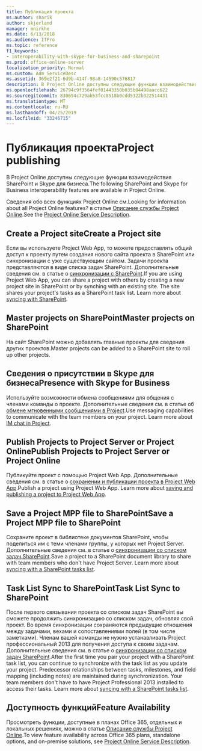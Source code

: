 ```yaml
---
title: Публикация проекта
ms.author: sharik
author: skjerland
manager: mnirkhe
ms.date: 6/13/2018
ms.audience: ITPro
ms.topic: reference
f1_keywords:
- interoperability-with-skype-for-business-and-sharepoint
ms.prod: office-online-server
localization_priority: Normal
ms.custom: Adm_ServiceDesc
ms.assetid: 369e2f21-6d9b-414f-98a8-14590c576817
description: В Project Online доступны следующие функции взаимодействия SharePoint и Skype для бизнеса.
ms.openlocfilehash: 26794c9f3564fef01443350b035b04498aacc622
ms.sourcegitcommit: 830694c729ab53fcc8518b0cdd5322b322514431
ms.translationtype: MT
ms.contentlocale: ru-RU
ms.lasthandoff: 04/25/2019
ms.locfileid: "33246715"
---
```

# <a name="project-publishing"></a><span data-ttu-id="6a3b8-103">Публикация проекта</span><span class="sxs-lookup"><span data-stu-id="6a3b8-103">Project publishing</span></span>

<span data-ttu-id="6a3b8-104">В Project Online доступны следующие функции взаимодействия SharePoint и Skype для бизнеса.</span><span class="sxs-lookup"><span data-stu-id="6a3b8-104">The following SharePoint and Skype for Business interoperability features are available in Project Online.</span></span>
  
<span data-ttu-id="6a3b8-105">Сведения обо всех функциях Project Online см.</span><span class="sxs-lookup"><span data-stu-id="6a3b8-105">Looking for information about all Project Online features?</span></span> <span data-ttu-id="6a3b8-106">в статье [Описание службы Project Online](project-online-service-description.md).</span><span class="sxs-lookup"><span data-stu-id="6a3b8-106">See the [Project Online Service Description](project-online-service-description.md).</span></span>
  
## <a name="create-a-project-site"></a><span data-ttu-id="6a3b8-107">Create a Project site</span><span class="sxs-lookup"><span data-stu-id="6a3b8-107">Create a Project site</span></span>
<span data-ttu-id="6a3b8-108"><a name="bkmk_CreateProjectsite"> </a></span><span class="sxs-lookup"><span data-stu-id="6a3b8-108"></span></span>

<span data-ttu-id="6a3b8-p102">Если вы используете Project Web App, то можете предоставлять общий доступ к проекту путем создания нового сайта проекта в SharePoint или синхронизации с уже существующим сайтом. Задачи проекта представляются в виде списка задач SharePoint. Дополнительные сведения см. в статье о [синхронизации с SharePoint](https://go.microsoft.com/fwlink/p/?LinkId=271352).</span><span class="sxs-lookup"><span data-stu-id="6a3b8-p102">If you are using Project Web App, you can share a project with others by creating a new project site in SharePoint or by synching with an existing site. The site shares your project's tasks as a SharePoint task list. Learn more about [syncing with SharePoint](https://go.microsoft.com/fwlink/p/?LinkId=271352).</span></span>
  
## <a name="master-projects-on-sharepoint"></a><span data-ttu-id="6a3b8-112">Master projects on SharePoint</span><span class="sxs-lookup"><span data-stu-id="6a3b8-112">Master projects on SharePoint</span></span>
<span data-ttu-id="6a3b8-113"><a name="bkmk_MasterprojectsonSharePoint"> </a></span><span class="sxs-lookup"><span data-stu-id="6a3b8-113"></span></span>

<span data-ttu-id="6a3b8-114">На сайт SharePoint можно добавлять главные проекты для сведения других проектов.</span><span class="sxs-lookup"><span data-stu-id="6a3b8-114">Master projects can be added to a SharePoint site to roll up other projects.</span></span> 
  
## <a name="presence-with-skype-for-business"></a><span data-ttu-id="6a3b8-115">Сведения о присутствии в Skype для бизнеса</span><span class="sxs-lookup"><span data-stu-id="6a3b8-115">Presence with Skype for Business</span></span>
<span data-ttu-id="6a3b8-116"><a name="bkmk_PresencewithLync"> </a></span><span class="sxs-lookup"><span data-stu-id="6a3b8-116"></span></span>

<span data-ttu-id="6a3b8-p103">Используйте возможности обмена сообщениями для общения с членами команды о проекте. Дополнительные сведения см. в статье об [обмене мгновенными сообщениями в Project](https://go.microsoft.com/fwlink/p/?LinkId=271351).</span><span class="sxs-lookup"><span data-stu-id="6a3b8-p103">Use messaging capabilities to communicate with the team members on your project. Learn more about [IM chat in Project](https://go.microsoft.com/fwlink/p/?LinkId=271351).</span></span>
  
## <a name="publish-projects-to-project-server-or-project-online"></a><span data-ttu-id="6a3b8-119">Publish Projects to Project Server or Project Online</span><span class="sxs-lookup"><span data-stu-id="6a3b8-119">Publish Projects to Project Server or Project Online</span></span>
<span data-ttu-id="6a3b8-120"><a name="bkmk_PublishProjectstoServerOnline"> </a></span><span class="sxs-lookup"><span data-stu-id="6a3b8-120"></span></span>

<span data-ttu-id="6a3b8-p104">Публикуйте проект с помощью Project Web App. Дополнительные сведения см. в статье о [сохранении и публикации проекта в Project Web App](https://go.microsoft.com/fwlink/p/?LinkId=271354).</span><span class="sxs-lookup"><span data-stu-id="6a3b8-p104">Publish a project using Project Web App. Learn more about [saving and publishing a project to Project Web App](https://go.microsoft.com/fwlink/p/?LinkId=271354).</span></span>
  
## <a name="save-a-project-mpp-file-to-sharepoint"></a><span data-ttu-id="6a3b8-123">Save a Project MPP file to SharePoint</span><span class="sxs-lookup"><span data-stu-id="6a3b8-123">Save a Project MPP file to SharePoint</span></span>
<span data-ttu-id="6a3b8-124"><a name="bkmk_SavefiletoSharePoint"> </a></span><span class="sxs-lookup"><span data-stu-id="6a3b8-124"></span></span>

<span data-ttu-id="6a3b8-p105">Сохраните проект в библиотеке документов SharePoint, чтобы поделиться им с теми членами группы, у которых нет Project Server. Дополнительные сведения см. в статье о [синхронизации со списком задач SharePoint](https://go.microsoft.com/fwlink/p/?LinkId=271353).</span><span class="sxs-lookup"><span data-stu-id="6a3b8-p105">Save a project to a SharePoint document library to share with team members who don't have Project Server. Learn more about [syncing with a SharePoint tasks list](https://go.microsoft.com/fwlink/p/?LinkId=271353).</span></span>
  
## <a name="task-list-sync-to-sharepoint"></a><span data-ttu-id="6a3b8-127">Task List Sync to SharePoint</span><span class="sxs-lookup"><span data-stu-id="6a3b8-127">Task List Sync to SharePoint</span></span>
<span data-ttu-id="6a3b8-128"><a name="bkmk_TaskListSynctoSharePoint"> </a></span><span class="sxs-lookup"><span data-stu-id="6a3b8-128"></span></span>

<span data-ttu-id="6a3b8-p106">После первого связывания проекта со списком задач SharePoint вы сможете продолжить синхронизацию со списком задач, обновляя свой проект. Во время синхронизации сохраняются предыдущие отношения между задачами, вехами и сопоставлениями полей (в том числе заметками). Членам вашей команды не нужно устанавливать Project профессиональный 2013 для получения доступа к своим задачам. Дополнительные сведения см. в статье о [синхронизации со списком задач SharePoint](https://go.microsoft.com/fwlink/p/?LinkId=271353).</span><span class="sxs-lookup"><span data-stu-id="6a3b8-p106">After the first time you pair your project with a SharePoint task list, you can continue to synchronize with the task list as you update your project. Predecessor relationships between tasks, milestones, and field mapping (including notes) are maintained during synchronization. Your team members don't have to have Project Professional 2013 installed to access their tasks. Learn more about [syncing with a SharePoint tasks list](https://go.microsoft.com/fwlink/p/?LinkId=271353).</span></span>
  
## <a name="feature-availability"></a><span data-ttu-id="6a3b8-133">Доступность функций</span><span class="sxs-lookup"><span data-stu-id="6a3b8-133">Feature Availability</span></span>
<span data-ttu-id="6a3b8-134"><a name="bkmk_TaskListSynctoSharePoint"> </a></span><span class="sxs-lookup"><span data-stu-id="6a3b8-134"></span></span>

<span data-ttu-id="6a3b8-135">Просмотреть функции, доступные в планах Office 365, отдельных и локальных решениях, можно в статье [Описание службы Project Online](project-online-service-description.md).</span><span class="sxs-lookup"><span data-stu-id="6a3b8-135">To view feature availability across Office 365 plans, standalone options, and on-premise solutions, see [Project Online Service Description](project-online-service-description.md).</span></span>
  

